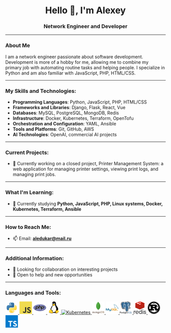 <h1 align="center">Hello 👋, I'm Alexey</h1>
<h3 align="center">Network Engineer and Developer</h3>

---

### About Me
I am a network engineer passionate about software development. Development is more of a hobby for me, allowing me to combine my primary job with automating routine tasks and helping people. I specialize in Python and am also familiar with JavaScript, PHP, HTML/CSS.

---

### My Skills and Technologies:
- **Programming Languages**: Python, JavaScript, PHP, HTML/CSS
- **Frameworks and Libraries**: Django, Flask, React, Vue
- **Databases**: MySQL, PostgreSQL, MongoDB, Redis
- **Infrastructure**: Docker, Kubernetes, Terraform, OpenTofu
- **Orchestration and Configuration**: YAML, Ansible
- **Tools and Platforms**: Git, GitHub, AWS
- **AI Technologies**: OpenAI, commercial AI projects

---

### Current Projects:
- 🔭 Currently working on a closed project, Printer Management System: a web application for managing printer settings, viewing print logs, and managing print jobs.

---

### What I'm Learning:
- 🌱 Currently studying **Python, JavaScript, PHP, Linux systems, Docker, Kubernetes, Terraform, Ansible**

---

### How to Reach Me:
- 📫 Email: **aledukar@mail.ru**

---

### Additional Information:
- 👯 Looking for collaboration on interesting projects
- 🤝 Open to help and new opportunities

---

### Languages and Tools:
<p align="left">
  <a href="https://www.python.org" target="_blank" rel="noreferrer"> <img src="https://raw.githubusercontent.com/devicons/devicon/master/icons/python/python-original.svg" alt="Python" width="40" height="40"/> </a>
  <a href="https://developer.mozilla.org/en-US/docs/Web/JavaScript" target="_blank" rel="noreferrer"> <img src="https://raw.githubusercontent.com/devicons/devicon/master/icons/javascript/javascript-original.svg" alt="JavaScript" width="40" height="40"/> </a>
  <a href="https://www.php.net" target="_blank" rel="noreferrer"> <img src="https://raw.githubusercontent.com/devicons/devicon/master/icons/php/php-original.svg" alt="PHP" width="40" height="40"/> </a>
  <a href="https://www.linux.org" target="_blank" rel="noreferrer"> <img src="https://raw.githubusercontent.com/devicons/devicon/master/icons/linux/linux-original.svg" alt="Linux" width="40" height="40"/> </a>
  <a href="https://kubernetes.io" target="_blank" rel="noreferrer"> <img src="https://www.vectorlogo.zone/logos/kubernetes/kubernetes-icon.svg" alt="Kubernetes" width="40" height="40"/> </a>
  <a href="https://www.mongodb.com" target="_blank" rel="noreferrer"> <img src="https://raw.githubusercontent.com/devicons/devicon/master/icons/mongodb/mongodb-original-wordmark.svg" alt="MongoDB" width="40" height="40"/> </a>
  <a href="https://www.mysql.com" target="_blank" rel="noreferrer"> <img src="https://raw.githubusercontent.com/devicons/devicon/master/icons/mysql/mysql-original-wordmark.svg" alt="MySQL" width="40" height="40"/> </a>
  <a href="https://www.postgresql.org" target="_blank" rel="noreferrer"> <img src="https://raw.githubusercontent.com/devicons/devicon/master/icons/postgresql/postgresql-original-wordmark.svg" alt="PostgreSQL" width="40" height="40"/> </a>
  <a href="https://redis.io" target="_blank" rel="noreferrer"> <img src="https://raw.githubusercontent.com/devicons/devicon/master/icons/redis/redis-original-wordmark.svg" alt="Redis" width="40" height="40"/> </a>
  <a href="https://www.rust-lang.org" target="_blank" rel="noreferrer"> <img src="https://raw.githubusercontent.com/devicons/devicon/master/icons/rust/rust-plain.svg" alt="Rust" width="40" height="40"/> </a>
  <a href="https://www.typescriptlang.org" target="_blank" rel="noreferrer"> <img src="https://raw.githubusercontent.com/devicons/devicon/master/icons/typescript/typescript-original.svg" alt="TypeScript" width="40" height="40"/> </a>
</p>
